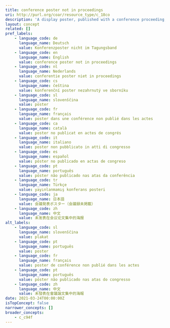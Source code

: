 ```yaml
---
title: conference poster not in proceedings
uri: http://purl.org/coar/resource_type/c_18co
description: 'A display poster, published with a conference proceeding, typically containing text with illustrative figures and/or tables, usually reporting research results or proposing hypotheses, submitted for acceptance to and/or presented at a conference, seminar, symposium, workshop or similar event. [Source: Adapted http://purl.org/spar/fabio/ConferencePoster]'
layout: concept
related: []
pref_labels:
    - language_code: de
      language_name: Deutsch
      value: Konferenzposter nicht im Tagungsband
    - language_code: en
      language_name: English
      value: conference poster not in proceedings
    - language_code: nl
      language_name: Nederlands
      value: conferentie poster niet in proceedings
    - language_code: cs
      language_name: čeština
      value: konferenční poster nezahrnutý ve sborníku
    - language_code: sl
      language_name: slovenščina
      value: poster
    - language_code: fr
      language_name: français
      value: poster dans une conférence non publié dans les actes
    - language_code: ca
      language_name: català
      value: poster no publicat en actes de congrés
    - language_code: it
      language_name: italiano
      value: poster non pubblicato in atti di congresso
    - language_code: es
      language_name: español
      value: póster no publicado en actas de congreso
    - language_code: pt
      language_name: português
      value: póster não publicado nas atas da conferência
    - language_code: tr
      language_name: Türkçe
      value: yayınlanmamış konferans posteri
    - language_code: ja
      language_name: 日本語
      value: 会議発表ポスター（会議録未掲載）
    - language_code: zh
      language_name: 中文
      value: 未发表在会议论文集中的海报
alt_labels:
    - language_code: sl
      language_name: slovenščina
      value: plakat
    - language_code: pt
      language_name: português
      value: poster
    - language_code: fr
      language_name: français
      value: poster de conférence non publié dans les actes
    - language_code: pt
      language_name: português
      value: póster não publicado nas atas do congresso
    - language_code: zh
      language_name: 中文
      value: 未發表在會議論文集中的海報
date: 2021-03-24T00:00:00Z
isTopConcept: false
narrower_concepts: []
broader_concepts:
    - c_c94f
---
```



